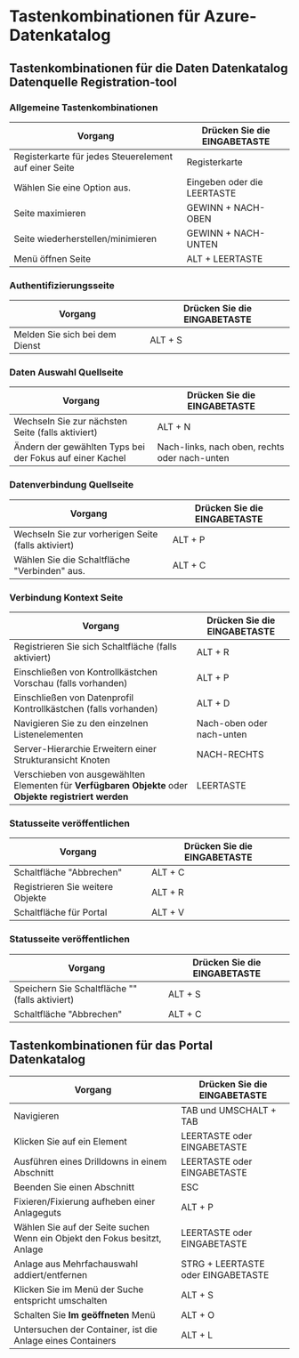 <properties
    pageTitle="Azure Datenkatalog | Microsoft Azure"
    description="In diesem Artikel werden die Tastenkombinationen für Azure Datenkatalog."
    services="data-catalog"
    documentationCenter=""
    authors="spelluru"
    manager="NA"
    editor=""
    tags=""/>
<tags
    ms.service="data-catalog"
    ms.devlang="NA"
    ms.topic="article"
    ms.tgt_pltfrm="NA"
    ms.workload="data-catalog"
    ms.date="09/13/2016"
    ms.author="spelluru"/>

# <a name="keyboard-shortcuts-for-azure-data-catalog"></a>Tastenkombinationen für Azure-Datenkatalog

## <a name="keyboard-shortcuts-for-the-data-catalog-data-source-registration-tool"></a>Tastenkombinationen für die Daten Datenkatalog Datenquelle Registration-tool

### <a name="general-keyboard-shortcuts"></a>Allgemeine Tastenkombinationen

|Vorgang|Drücken Sie die EINGABETASTE
|---|---
|Registerkarte für jedes Steuerelement auf einer Seite|Registerkarte
|Wählen Sie eine Option aus.|Eingeben oder die LEERTASTE
|Seite maximieren|GEWINN + NACH-OBEN
|Seite wiederherstellen/minimieren | GEWINN + NACH-UNTEN
|Menü öffnen Seite| ALT + LEERTASTE


### <a name="authentication-page"></a>Authentifizierungsseite

|Vorgang|Drücken Sie die EINGABETASTE
|---|---
|Melden Sie sich bei dem Dienst|ALT + S

### <a name="data-source-selection-page"></a>Daten Auswahl Quellseite

|Vorgang|Drücken Sie die EINGABETASTE
|---|---
|Wechseln Sie zur nächsten Seite (falls aktiviert)|ALT + N
|Ändern der gewählten Typs bei der Fokus auf einer Kachel|Nach-links, nach oben, rechts oder nach-unten

### <a name="data-source-connection-page"></a>Datenverbindung Quellseite

|Vorgang|Drücken Sie die EINGABETASTE
|---|---
|Wechseln Sie zur vorherigen Seite (falls aktiviert)|ALT + P
|Wählen Sie die Schaltfläche "Verbinden" aus.| ALT + C

### <a name="connection-context-page"></a>Verbindung Kontext Seite

|Vorgang|Drücken Sie die EINGABETASTE
|---|---
|Registrieren Sie sich Schaltfläche (falls aktiviert)| ALT + R
|Einschließen von Kontrollkästchen Vorschau (falls vorhanden)|ALT + P
|Einschließen von Datenprofil Kontrollkästchen (falls vorhanden)|ALT + D
|Navigieren Sie zu den einzelnen Listenelementen|Nach-oben oder nach-unten
| Server-Hierarchie Erweitern einer Strukturansicht Knoten |NACH-RECHTS
| Verschieben von ausgewählten Elementen für **Verfügbaren Objekte** oder **Objekte registriert werden** | LEERTASTE

### <a name="publish-progress-page"></a>Statusseite veröffentlichen

|Vorgang|Drücken Sie die EINGABETASTE
|---|---
|Schaltfläche "Abbrechen"|ALT + C
|Registrieren Sie weitere Objekte| ALT + R
|Schaltfläche für Portal  | ALT + V

### <a name="publish-progress-page"></a>Statusseite veröffentlichen

|Vorgang|Drücken Sie die EINGABETASTE
|---|---
|Speichern Sie Schaltfläche "" (falls aktiviert)| ALT + S
|Schaltfläche "Abbrechen"|ALT + C

## <a name="keyboard-shortcuts-for-the-data-catalog-portal"></a>Tastenkombinationen für das Portal Datenkatalog

|Vorgang|Drücken Sie die EINGABETASTE
|---|---
|Navigieren| TAB und UMSCHALT + TAB
|Klicken Sie auf ein Element| LEERTASTE oder EINGABETASTE
|Ausführen eines Drilldowns in einem Abschnitt| LEERTASTE oder EINGABETASTE
|Beenden Sie einen Abschnitt| ESC
|Fixieren/Fixierung aufheben einer Anlageguts| ALT + P
|Wählen Sie auf der Seite suchen Wenn ein Objekt den Fokus besitzt, Anlage| LEERTASTE oder EINGABETASTE
|Anlage aus Mehrfachauswahl addiert/entfernen| STRG + LEERTASTE oder EINGABETASTE
|Klicken Sie im Menü der Suche entspricht umschalten| ALT + S
|Schalten Sie **Im geöffneten** Menü | ALT + O
|Untersuchen der Container, ist die Anlage eines Containers | ALT + L
